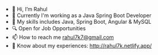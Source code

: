 - 👋 Hi, I’m Rahul
- 💼 Currently I'm working as a Java Spring Boot Developer
- 🌱 My skills includes Java, Spring Boot, Angular & MySQL
- 🔍 Open for Job Opportunities
- 📫 How to reach me rahul7k7@gmail.com
- 📄 Know about my experiences: http://rahul7k.netlify.app/

<!---
Rahul7k/Rahul7k is a ✨ special ✨ repository because its `README.md` (this file) appears on your GitHub profile.
You can click the Preview link to take a look at your changes.
--->
